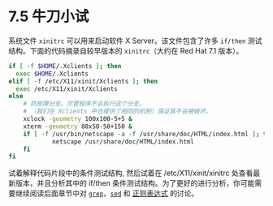 # 7.5 牛刀小试

系统文件 `xinitrc` 可以用来启动软件 X Server。该文件包含了许多 `if/then` 测试结构。下面的代码摘录自较早版本的 `xinitrc`（大约在 Red Hat 7.1 版本）。

```bash
if [ -f $HOME/.Xclients ]; then
  exec $HOME/.Xclients
elif [ -f /etc/X11/xinit/Xclients ]; then
  exec /etc/X11/xinit/Xclients
else
    # 防故障分支。尽管程序不会执行这个分支。
    # （我们在 Xclients 中也提供了相同的机制）保证其不会被破坏。
    xclock -geometry 100x100-5+5 &
    xterm -geometry 80x50-50+150 &
    if [ -f /usr/bin/netscape -a -f /usr/share/doc/HTML/index.html ]; then
            netscape /usr/share/doc/HTML/index.html
    fi
fi
```

试着解释代码片段中的条件测试结构, 然后试着在 /etc/X11/xinit/xinitrc 处查看最新版本，并且分析其中的 if/then 条件测试结构。为了更好的进行分析，你可能需要继续阅读后面章节中对 [`grep`](http://tldp.org/LDP/abs/html/textproc.html#GREPREF)，[`sed`](http://tldp.org/LDP/abs/html/sedawk.html#SEDREF) 和 [正则表达式](http://tldp.org/LDP/abs/html/regexp.html#REGEXREF) 的讨论。

